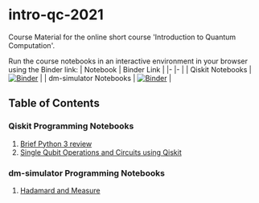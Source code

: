 # intro-qc-2021
Course Material for the online short course 'Introduction to Quantum Computation'.

Run the course notebooks in an interactive environment in your browser using the Binder link:
| Notebook 	| Binder Link 	|
|-	|-	|
| Qiskit Notebooks 	| [![Binder](https://mybinder.org/badge_logo.svg)](https://mybinder.org/v2/gh/deadbeatfour/qc_env/main?urlpath=git-pull%3Frepo%3Dhttps%253A%252F%252Fgithub.com%252Fdeadbeatfour%252Fintro-qc-2021%26urlpath%3Dlab%252Ftree%252Fintro-qc-2021%252F%26branch%3Dmain) 	|
| dm-simulator Notebooks 	| [![Binder](https://mybinder.org/badge_logo.svg)](https://mybinder.org/v2/gh/deadbeatfour/qiskit-aakash/master?urlpath=git-pull%3Frepo%3Dhttps%253A%252F%252Fgithub.com%252Fdeadbeatfour%252Fintro-qc-2021%26urlpath%3Dlab%252Ftree%252Fintro-qc-2021%252Fnotebooks%252Fdm-simulator-notebooks%26branch%3Dmain) 	|

## Table of Contents

### Qiskit Programming Notebooks
1. [Brief Python 3 review](notebooks/intro_python.ipynb)
2. [Single Qubit Operations and Circuits using Qiskit](notebooks/single_qubit.ipynb)

### dm-simulator Programming Notebooks
1. [Hadamard and Measure](notebooks/dm-simulator-notebooks/hadamard.ipynb)

